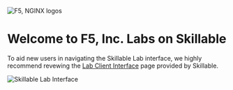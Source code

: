 ![F5, NGINX logos](https://cdn.f5.com/lms/F5Logo.gif)
# Welcome to F5, Inc. Labs on Skillable

To aid new users in navigating the Skillable Lab interface, we highly recommend revewing the [Lab Client Interface](https://docs.skillable.com/docs/legacy-lab-client-interface) page provided by Skillable.

![Skillable Lab Interface](https://cdn.document360.io/a298db04-a0fe-47e0-bfe3-c52d6f9d7c8c/Images/Documentation/lab-interface.png?sv=2022-11-02&spr=https&st=2024-06-20T14%3A47%3A08Z&se=2024-06-20T14%3A57%3A08Z&sr=c&sp=r&sig=FwTP0n16fQTq0zuMqsKZuHpjzMlK9UAVuwh3KYiLQOI%3D)
